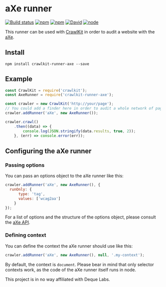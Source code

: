 # aXe runner
[![Build status](https://img.shields.io/travis/crawlkit/runner-axe/master.svg)](https://travis-ci.org/crawlkit/runner-axe)
[![npm](https://img.shields.io/npm/v/crawlkit-runner-axe.svg)](https://www.npmjs.com/package/crawlkit-runner-axe)
[![npm](https://img.shields.io/npm/l/crawlkit-runner-axe.svg)]()
[![David](https://img.shields.io/david/crawlkit/runner-axe.svg)]()
[![node](https://img.shields.io/node/v/crawlkit-runner-axe.svg)]()

This runner can be used with [CrawlKit](https://github.com/crawlkit/crawlkit) in order to audit a website with the [aXe](https://github.com/dequelabs/axe-core).

## Install
```console
npm install crawlkit-runner-axe --save
```

## Example
```javascript
const CrawlKit = require('crawlkit');
const AxeRunner = require('crawlkit-runner-axe');

const crawler = new CrawlKit('http://your/page');
// You could add a finder here in order to audit a whole network of pages
crawler.addRunner('aXe', new AxeRunner());

crawler.crawl()
    .then((data) => {
        console.log(JSON.stringify(data.results, true, 2));
    }, (err) => console.error(err));
```

## Configuring the aXe runner

### Passing options
You can pass an options object to the aXe runner like this:
```javascript
crawler.addRunner('aXe', new AxeRunner(), {
  runOnly: {
      type: 'tag',
      values: ['wcag2aa']
    }
});
```
For a list of options and the structure of the options object, please consult the [aXe API](https://github.com/dequelabs/axe-core/blob/master/doc/API.md#a11ycheck-parameters).

### Defining context
You can define the context the aXe runner should use like this:
```javascript
crawler.addRunner('aXe', new AxeRunner(), null, '.my-context');
```
By default, the context is `document`. Please bear in mind that only selector contexts work, as the code of the aXe runner itself runs in node.

This project is in no way affiliated with Deque Labs.
